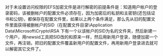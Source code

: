 对于未设置访问权限的EFS加密文件是进行解密的前提条件是：知道用户帐户的登录密码，该被删帐户的配置文件必须存在，因为加密后的私钥和主密钥(还包括证书和公钥)，都保存在配置文件里，如果以上两个条件满足，那么先从旧的配置文件里面获得被删帐户的SID（在配置文件目录\Application Data\Microsoft\Crypto\RSA 下有一个以该帐户的SID为名的文件夹，然后新建一个用户，用newsid工具把SID改的和原来一样，然后用新用户登录，随便加密一个文件，再注销，把旧的配置文件覆盖新用户的配置文件，再用新用户登录进去就可以解密其它文件了。